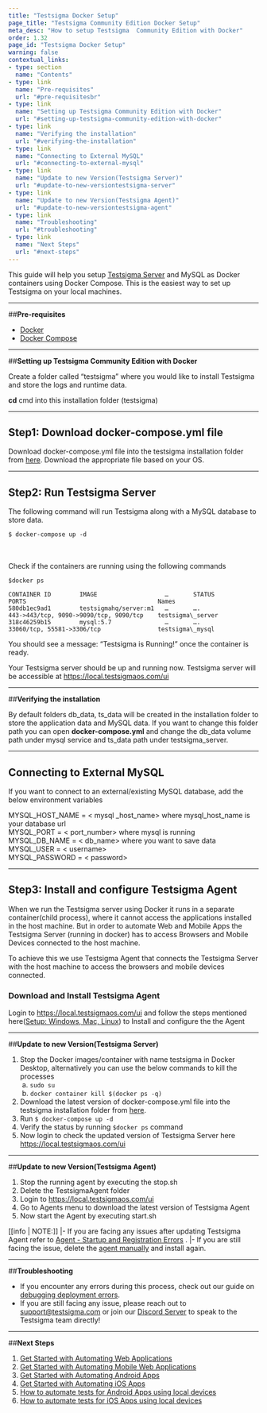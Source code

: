 ```yaml
---
title: "Testsigma Docker Setup"
page_title: "Testsigma Community Edition Docker Setup"
meta_desc: "How to setup Testsigma  Community Edition with Docker"
order: 1.32
page_id: "Testsigma Docker Setup"
warning: false
contextual_links:
- type: section
  name: "Contents"
- type: link
  name: "Pre-requisites"
  url: "#pre-requisitesbr"
- type: link
  name: "Setting up Testsigma Community Edition with Docker"
  url: "#setting-up-testsigma-community-edition-with-docker"
- type: link
  name: "Verifying the installation"
  url: "#verifying-the-installation"
- type: link
  name: "Connecting to External MySQL"
  url: "#connecting-to-external-mysql"
- type: link
  name: "Update to new Version(Testsigma Server)"
  url: "#update-to-new-versiontestsigma-server"
- type: link
  name: "Update to new Version(Testsigma Agent)"
  url: "#update-to-new-versiontestsigma-agent"
- type: link
  name: "Troubleshooting"
  url: "#troubleshooting"
- type: link
  name: "Next Steps"
  url: "#next-steps"
---
```


This guide will help you setup [Testsigma Server](https://github.com/testsigmahq/testsigma) and MySQL as Docker containers using Docker Compose. This is the easiest way to set up Testsigma on your local machines.

---
##**Pre-requisites**<br>
  * [Docker](https://docs.docker.com/install/)
  * [Docker Compose](https://docs.docker.com/compose/install/)

---
##**Setting up Testsigma Community Edition with Docker**

Create a folder called “testsigma” where you would like to install Testsigma and store the logs and runtime data.

**cd** cmd into this installation folder (testsigma)

---

## **Step1: Download docker-compose.yml file**

Download docker-compose.yml file into the testsigma installation folder from [here](https://github.com/testsigmahq/testsigma/tree/dev/deploy/docker). Download the appropriate file based on your OS.

---

## **Step2: Run Testsigma Server**

The following command will run Testsigma along with a MySQL database to store data.

```
$ docker-compose up -d 
```
<br><br>
Check if the containers are running using the following commands


```
$docker ps

CONTAINER ID        IMAGE                   …       STATUS            PORTS                                     Names    			                                              
580db1ec9ad1        testsigmahq/server:m1   …       ….	              443->443/tcp, 9090->9090/tcp, 9090/tcp    testsigma\_server 
318c46259b15        mysql:5.7               …       ….	              33060/tcp, 55581->3306/tcp                testsigma\_mysql
```

You should see a message: “Testsigma is Running!” once the container is ready.


Your Testsigma server should be up and running now. Testsigma server will be accessible at https://local.testsigmaos.com/ui

---
##**Verifying the installation**

 By default folders db\_data, ts\_data will be created in the installation folder to store the application data and MySQL data. If you want to change this folder path you can open **docker-compose.yml** and change the db\_data volume path under mysql service and ts\_data path under testsigma_server.

---
## **Connecting to External MySQL**

  If you want to connect to an external/existing MySQL database, add the below environment variables 
 
MYSQL\_HOST\_NAME = < mysql \_host\_name> where mysql\_host\_name is your database url<br>
MYSQL\_PORT = < port\_number> where mysql is running<br>
MYSQL\_DB\_NAME = < db\_name> where you want to save data<br>
MYSQL\_USER = < username><br>
MYSQL\_PASSWORD = < password><br>

---

## **Step3: Install and configure Testsigma Agent**

When we run the Testsigma server using Docker it runs in a separate container(child process), where it cannot access the applications installed in the host machine. But in order to automate Web and Mobile Apps the Testsigma Server (running in docker) has to access Browsers and Mobile Devices connected to the host machine. 

To achieve this we use Testsigma Agent that connects the Testsigma Server with the host machine to access the browsers and mobile devices connected. 

### **Download and Install Testsigma Agent**

Login to https://local.testsigmaos.com/ui and follow the steps mentioned here([Setup: Windows, Mac, Linux](https://testsigma.com/docs//agent/setup-on-windows-mac-linux/)) to Install and configure the the Agent
 
---

##**Update to new Version(Testsigma Server)**

  1. Stop the Docker images/container with name testsigma in Docker Desktop, alternatively you can use the below commands to kill the processes<br>
       &nbsp;a. `sudo su`<br>
       &nbsp;b. `docker container kill $(docker ps -q)`
  2. Download the latest version of docker-compose.yml file into the testsigma installation folder from [here](https://github.com/testsigmahq/testsigma/tree/dev/deploy/docker). 
  3. Run 
  `
  $ docker-compose up -d 
  `
  4. Verify the status by running `$docker ps` command
  5. Now login to check the updated version of Testsigma Server here  https://local.testsigmaos.com/ui

---

##**Update to new Version(Testsigma Agent)**

  1. Stop the running agent by executing the stop.sh
  2. Delete the TestsigmaAgent folder 
  3. Login to https://local.testsigmaos.com/ui
  4. Go to Agents menu to download the latest version of  Testsigma Agent
  5. Now start the Agent by executing start.sh

[[info | NOTE:]]
|- If you are facing any issues after updating Testsigma Agent refer to [Agent - Startup and Registration Errors](https://testsigma.com/docs/agent/troubleshooting/setup-issues/) .
|- If you are still facing the issue, delete the [agent manually](https://testsigma.com/docs/agent/force-delete/) and install again.

---
##**Troubleshooting**

- If you encounter any errors during this process, check out our guide on [debugging deployment errors](https://testsigma.com/docs/troubleshooting/setup/server-docker-deployment-errors/). 
- If you are still facing any issue, please reach out to [support@testsigma.com](mailto:support@testsigma.com) or join our [Discord Server](https://discord.com/invite/5caWS7R6QX) to speak to the Testsigma team directly!

---
##**Next Steps**

1. [Get Started with Automating Web Applications](https://testsigma.com/tutorials/getting-started/automate-web-applications/)
2. [Get Started with Automating Mobile Web Applications](https://testsigma.com/tutorials/getting-started/automate-mobile-web-applications/)
3. [Get Started with Automating Android Apps](https://testsigma.com/tutorials/getting-started/automate-android-applications/)
4. [Get Started with Automating iOS Apps](https://testsigma.com/tutorials/getting-started/automate-ios-applications/)
5. [How to automate tests for Android Apps using local devices](https://testsigma.com/tutorials/test-cases/android-apps/build-tests-using-local-devices/)
6. [How to automate tests for iOS Apps using local devices](https://testsigma.com/tutorials/test-cases/ios-apps/build-tests-using-local-devices/)

